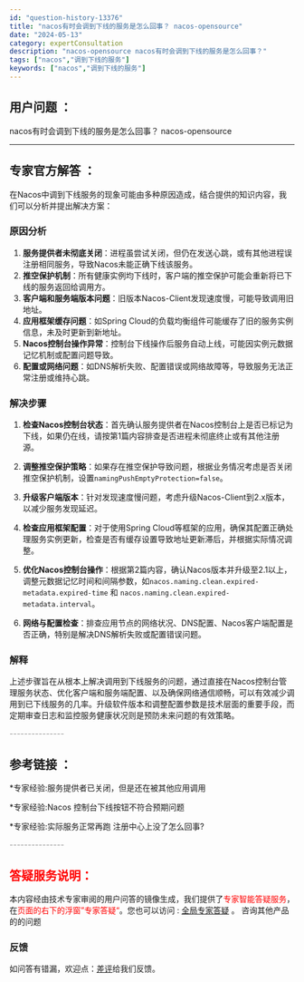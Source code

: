 ```yaml
---
id: "question-history-13376"
title: "nacos有时会调到下线的服务是怎么回事？ nacos-opensource"
date: "2024-05-13"
category: expertConsultation
description: "nacos-opensource nacos有时会调到下线的服务是怎么回事？"
tags: ["nacos","调到下线的服务"]
keywords: ["nacos","调到下线的服务"]
---
```


## 用户问题 ： 
 nacos有时会调到下线的服务是怎么回事？ nacos-opensource 

---------------
## 专家官方解答 ：

在Nacos中调到下线服务的现象可能由多种原因造成，结合提供的知识内容，我们可以分析并提出解决方案：

### 原因分析
1. **服务提供者未彻底关闭**：进程虽尝试关闭，但仍在发送心跳，或有其他进程误注册相同服务，导致Nacos未能正确下线该服务。
2. **推空保护机制**：所有健康实例均下线时，客户端的推空保护可能会重新将已下线的服务返回给调用方。
3. **客户端和服务端版本问题**：旧版本Nacos-Client发现速度慢，可能导致调用旧地址。
4. **应用框架缓存问题**：如Spring Cloud的负载均衡组件可能缓存了旧的服务实例信息，未及时更新到新地址。
5. **Nacos控制台操作异常**：控制台下线操作后服务自动上线，可能因实例元数据记忆机制或配置问题导致。
6. **配置或网络问题**：如DNS解析失败、配置错误或网络故障等，导致服务无法正常注册或维持心跳。

### 解决步骤
1. **检查Nacos控制台状态**：首先确认服务提供者在Nacos控制台上是否已标记为下线，如果仍在线，请按第1篇内容排查是否进程未彻底终止或有其他注册源。
   
2. **调整推空保护策略**：如果存在推空保护导致问题，根据业务情况考虑是否关闭推空保护机制，设置`namingPushEmptyProtection=false`。

3. **升级客户端版本**：针对发现速度慢问题，考虑升级Nacos-Client到2.x版本，以减少服务发现延迟。

4. **检查应用框架配置**：对于使用Spring Cloud等框架的应用，确保其配置正确处理服务实例更新，检查是否有缓存设置导致地址更新滞后，并根据实际情况调整。

5. **优化Nacos控制台操作**：根据第2篇内容，确认Nacos版本并升级至2.1以上，调整元数据记忆时间和间隔参数，如`nacos.naming.clean.expired-metadata.expired-time` 和 `nacos.naming.clean.expired-metadata.interval`。

6. **网络与配置检查**：排查应用节点的网络状况、DNS配置、Nacos客户端配置是否正确，特别是解决DNS解析失败或配置错误问题。

### 解释
上述步骤旨在从根本上解决调用到下线服务的问题，通过直接在Nacos控制台管理服务状态、优化客户端和服务端配置、以及确保网络通信顺畅，可以有效减少调用到已下线服务的几率。升级软件版本和调整配置参数是技术层面的重要手段，而定期审查日志和监控服务健康状况则是预防未来问题的有效策略。


<font color="#949494">---------------</font> 


## 参考链接 ：

*专家经验:服务提供者已关闭，但是还在被其他应用调用 
 
 *专家经验:Nacos 控制台下线按钮不符合预期问题 
 
 *专家经验:实际服务正常再跑 注册中心上没了怎么回事? 


 <font color="#949494">---------------</font> 
 


## <font color="#FF0000">答疑服务说明：</font> 

本内容经由技术专家审阅的用户问答的镜像生成，我们提供了<font color="#FF0000">专家智能答疑服务</font>，在<font color="#FF0000">页面的右下的浮窗”专家答疑“</font>。您也可以访问 : [全局专家答疑](https://opensource.alibaba.com/chatBot) 。 咨询其他产品的的问题

### 反馈
如问答有错漏，欢迎点：[差评](https://ai.nacos.io/user/feedbackByEnhancerGradePOJOID?enhancerGradePOJOId=13379)给我们反馈。
